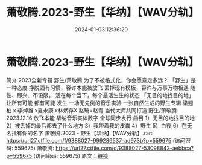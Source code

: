 ﻿---
title: 萧敬腾.2023-野生【华纳】【WAV分轨】
date: 2024-01-03 12:36:20
categories: WAV车载音乐、镜像
tags: 华语中文
---
# 萧敬腾.2023-野生【华纳】【WAV分轨】

简介
2023全新专辑
野生/萧敬腾
为了不被格式化，你会愿意走多远？
「野生」是一种态度
挣脱固有习惯，容许本能被放飞
丢掉现有模板，容许与万事万物相遇
随性、即兴、不设限，
活在每个当下，每个最活生生的状态
「无目的地找目的地」
让所有可能 都有可能 发生
一场无先例的音乐实验
一张自然生成的野生专辑
梁翘柏 x 李焯雄 x夏永康 x林炳存X 赵琦+赵青
当代大师共同打造
野生/萧敬腾
2023.12.16 放飞本能
华纳音乐实体数字 全球同步发行
曲目
1）无目的地找目的地
2）被丢掉的最后都去了什么地方
3）我带着我的皮囊
4）野生
5）白夜
6）在无名指有你的名字
萧敬腾.2023 - 野生【华纳】【WAV分轨】.rar: https://url27.ctfile.com/f/9388027-999289537-ad973b?p=559675
(访问密码: 559675)
萧敬腾: https://url27.ctfile.com/d/9388027-53098842-aebbca?p=559675
(访问密码: 559675)
原文：[链接](https://blog.sina.com.cn/s/blog_1647c7e760103142b.html)